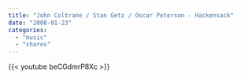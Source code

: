```yaml
---
title: "John Coltrane / Stan Getz / Oscar Peterson - Hackensack"
date: "2008-01-23"
categories:
  - "music"
  - "shares"
---
```


{{< youtube beCGdmrP8Xc >}}
